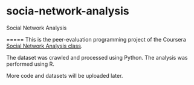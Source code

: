 socia-network-analysis
======================

Social Network Analysis

=====
This is the peer-evaluation programming project of the Coursera [Social Network Analysis class](https://www.coursera.org/course/sna).

The dataset was crawled and processed using Python. 
The analysis was performed using R.

More code and datasets will be uploaded later.